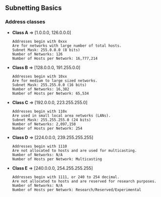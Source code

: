## Subnetting Basics


### Address classes

  - **Class A** => [1.0.0.0, 126.0.0.0]

        Addresses begin with 0xxx
        Are for networks with large number of total hosts. 
        Subnet Mask: 255.0.0.0 (8 bits)
        Number of Networks: 126
        Number of Hosts per Network: 16,777,214

  - **Class B** => [128.0.0.0, 191.255.0.0]


        Addresses begin with 10xx
        Are for medium to large sized networks.
        Subnet Mask: 255.255.0.0 (16 bits)
        Number of Networks: 16,382
        Number of Hosts per Network: 65,534

  - **Class C** => [192.0.0.0, 223.255.255.0]

        Addresses begin with 110x
        Are used in small local area networks (LANs).
        Subnet Mask: 255.255.255.0 (24 bits)
        Number of Networks: 2,097,150
        Number of Hosts per Network: 254

  - **Class D** => [224.0.0.0, 239.255.255.255]

        Addresses begin with 1110
        Are not allocated to hosts and are used for multicasting.
        Number of Networks: N/A
        Number of Hosts per Network: Multicasting

  - **Class E** => [240.0.0.0, 254.255.255.255]

        Addresses begin with 1111, or 240 to 254 decimal.
        Are not allocated to hosts and are reserved for research purposes.
        Number of Networks: N/A
        Number of Hosts per Network: Research/Reserved/Experimental
